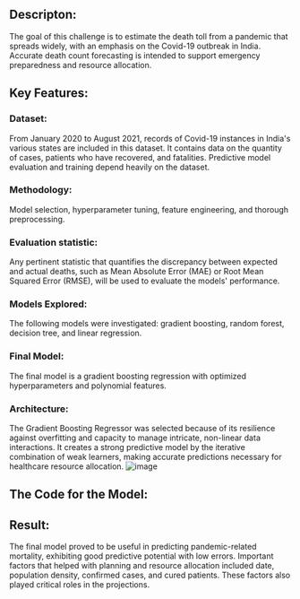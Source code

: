 ## Descripton:
The goal of this challenge is to estimate the death toll from a pandemic that spreads widely, with an emphasis on the Covid-19 outbreak in India. Accurate death count forecasting is intended to support emergency preparedness and resource allocation.

## Key Features:

### Dataset:
 From January 2020 to August 2021, records of Covid-19 instances in India's various states are included in this dataset. It contains data on the quantity of cases, patients who have recovered, and fatalities. Predictive model evaluation and training depend heavily on the dataset.

### Methodology:
  Model selection, hyperparameter tuning, feature engineering, and thorough preprocessing.

### Evaluation statistic: 
  Any pertinent statistic that quantifies the discrepancy between expected and actual deaths, such as Mean Absolute Error (MAE) or Root Mean Squared Error (RMSE), will be used to evaluate the models' performance.

### Models Explored:
  The following models were investigated: gradient boosting, random forest, decision tree, and linear regression.

### Final Model:
  The final model is a gradient boosting regression with optimized hyperparameters and polynomial features.

### Architecture: 
  The Gradient Boosting Regressor was selected because of its resilience against overfitting and capacity to manage intricate, non-linear data interactions. It creates a strong predictive model by the iterative combination of weak learners, making accurate predictions necessary for healthcare resource allocation.
  ![image](https://github.com/priyarajmohan777/Shaastra-Techathon-AIML/assets/119475942/490fccc8-2e77-4531-a57e-00a0790abcdd)


## The Code for the Model:

## Result:
  The final model proved to be useful in predicting pandemic-related mortality, exhibiting good predictive potential with low errors. Important factors that helped with planning and resource allocation included date, population density, confirmed cases, and cured patients. These factors also played critical roles in the projections.
 

